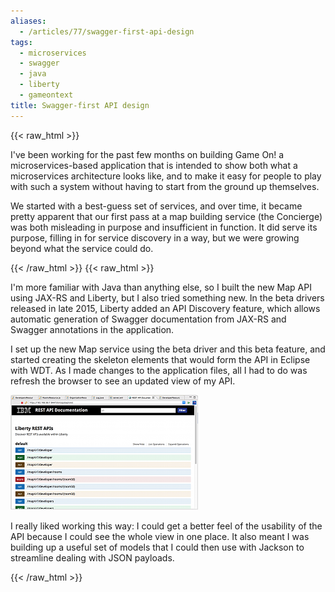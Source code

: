```yaml
---
aliases:
  - /articles/77/swagger-first-api-design
tags:
  - microservices
  - swagger
  - java
  - liberty
  - gameontext
title: Swagger-first API design
---
```

{{< raw_html >}}
<p>I've been working for the past few months on building Game On! a microservices-based application that is intended to show both what a microservices architecture looks like, and to make it easy for people to play with such a system without having to start from the ground up themselves.</p>

<p>We started with a best-guess set of services, and over time, it became pretty apparent that our first pass at a map building service (the Concierge) was both misleading in purpose and insufficient in function. It did serve its purpose, filling in for service discovery in a way, but we were growing beyond what the service could do. </p>
{{< /raw_html >}}
<!--more-->
{{< raw_html >}}
<p>I'm more familiar with Java than anything else, so I built the new Map <span class="caps">API</span> using <span class="caps">JAX</span>-RS and Liberty, but I also tried something new. In the beta drivers released in late 2015, Liberty added an <span class="caps">API</span> Discovery feature, which allows automatic generation of Swagger documentation from <span class="caps">JAX</span>-RS and Swagger annotations in the application.</p>

<p>I set up the new Map service using the beta driver and this beta feature, and started creating the skeleton elements that would form the <span class="caps">API</span> in Eclipse with <span class="caps">WDT</span>. As I made changes to the application files, all I had to do was refresh the browser to see an updated view of my <span class="caps">API</span>. </p>

<p><img src="/images/11t.png" title="WAS Liberty API Discovery feature" alt="WAS Liberty API Discovery feature" /></p>

<p>I really liked working this way: I could get a better feel of the usability of the <span class="caps">API</span> because I could see the whole view in one place. It also meant I was building up a useful set of models that I could then use with Jackson to streamline dealing with <span class="caps">JSON</span> payloads.</p>
{{< /raw_html >}}

